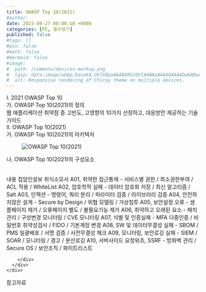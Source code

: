 ```yaml
---
title: OWASP Top 10(2021)
#author: 
date: 2023-09-27 00:00:10 +0800
categories: [PE, 필수암기]
published: false
#tags: []
#pin: false
#math: false
#mermaid: false
#image:
#  path: /commons/devices-mockup.png
#  lqip: data:image/webp;base64,UklGRpoAAABXRUJQVlA4WAoAAAAQAAAADwAABwAAQUxQSDIAAAARL0AmbZurmr57yyIiqE8oiG0bejIYEQTgqiDA9vqnsUSI6H+oAERp2HZ65qP/VIAWAFZQOCBCAAAA8AEAnQEqEAAIAAVAfCWkAALp8sF8rgRgAP7o9FDvMCkMde9PK7euH5M1m6VWoDXf2FkP3BqV0ZYbO6NA/VFIAAAA
#  alt: Responsive rendering of Chirpy theme on multiple devices.
---
```


<div class="post-wrap">
  <div class="para">
    <div class="para-title">
      I. 2021 OWASP Top 10
    </div>
    <div class="para-cntnt">
      <div class="para">
        <div class="para-title">
          가. OWASP Top 10(2021)의 정의
        </div>
        <div class="para-cntnt">
            웹 애플리케이션 취약점 중 고빈도, 고영향의 10가지 선정하고, 대응방안 제공하는 기술 가이드
        </div>
      </div>
    </div>
  </div>
  
  <div class="para">
    <div class="para-title">
      II. OWASP Top 10(2021)
    </div>
    <div class="para-cntnt">
      <div class="para">
        <div class="para-title">
          가. OWASP Top 10(2021)의 아키텍처
        </div>
        <div class="para-cntnt">
          <figure class="post-figure">
            <img src="/assets/img/posts/OWASP-Top-10(2021).png" alt="OWASP Top 10(2021)">
<!--            <figcaption>Source: Unveiling the Metaverse: Exploring Emerging Trends, Multifaceted Perspectives, and Future Challenges</figcaption>-->
          </figure>
        </div>
      </div>
      <div class="para">
        <div class="para-title">
          나. OWASP Top 10(2021)의 구성요소
        </div>
        <div class="para-cntnt">
          <table class="post-table">
          </table>
          내용 접암인설보 취식소모서
  A01, 취약한 접근통제 - 서비스별 권한 / 최소권한부여 / ACL 적용 / WhiteList 
  A02, 암호학적 실패 - 데이터 암호화 저장 / 최신 알고리즘 / Salt 
  A03, 인젝션 - 명령어, 쿼리 분리 / 파라미터 검증 / 라이브러리 검증
  A04, 안전하지않은 설계 - Secure by Design / 위협 모델링 / 가상침투
  A05,&nbsp;보안설정 오류 - 샘플페이지 제거 / 오류페이지 별도 / 불필요기능 제거
  A06, 취약하고&nbsp;오래된 요소 - 패치관리 / 구성변경 모니터링 / CVE 모니터링
  A07,&nbsp;식별&nbsp;및&nbsp;인증실패 - MFA 다중인증 / 비밀번호 취약성검사 / FIDO / 기본계정 변경
  A08, SW 및&nbsp;데이터무결성&nbsp;실패 - SBOM / PMS 일괄배포 / 서명 검증 / 사전무결성 체크
  A09, 모니터링, 보안로깅 실패 - SIEM / SOAR / 모니터링 / 경고 / 분산로깅 
  A10,&nbsp;서버사이드&nbsp;요청위조, SSRF - 방화벽 관리 / Secure OS / 보안조직 / 화이트리스트

        </div>
      </div>
    </div>
  </div>

  <div class="refr-wrap">
    <div class="refr-title">
        참고자료
    </div>
    <ol class="refr-list">
    <!--    <li>(나현식, 최대선) <a target="_blank" href="https://scienceon.kisti.re.kr/commons/util/originalView.do?cn=JAKO202225948430499&oCn=JAKO202225948430499&dbt=JAKO&journal=NJOU00291864">메타버스 보안 위협 요소 및 대응 방안 검토</a></li>-->
    <!--    <li>(M. Uddin, S. Manickam, H. Ullah, M. Obaidat and A. Dandoush) <a target="_blank" href="https://ieeexplore.ieee.org/abstract/document/10138386">Unveiling the Metaverse: Exploring Emerging Trends, Multifaceted Perspectives, and Future Challenges</a></li>-->
    </ol>
  </div>
</div>

